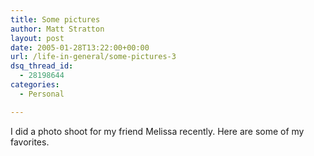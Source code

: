 ```yaml
---
title: Some pictures
author: Matt Stratton
layout: post
date: 2005-01-28T13:22:00+00:00
url: /life-in-general/some-pictures-3
dsq_thread_id:
  - 28198644
categories:
  - Personal

---
```

I did a photo shoot for my friend Melissa recently. Here are some of my favorites.